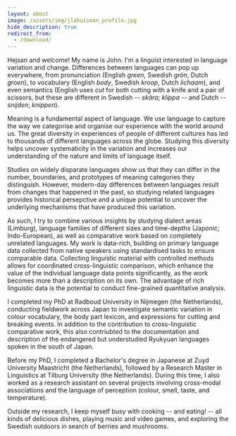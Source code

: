 ```yaml
---
layout: about
image: /assets/img/jlahuisman_profile.jpg
hide_description: true
redirect_from:
  - /download/
---
```


<!--author-->

Hejsan and welcome! My name is John. I'm a linguist interested in language variation and change. Differences between languages can pop up everywhere, from pronunciation (English *green*, Swedish *grön*, Dutch *groen*), to vocabulary (English *body*, Swedish *kroop*, Dutch *lichaam*), and even semantics (English uses *cut* for both cutting with a knife and a pair of scissors, but these are different in Swedish -- *skära*; *klippa* -- and Dutch -- *snijden*; *knippen*).

Meaning is a fundamental aspect of language. We use language to capture the way we categorise and organise our experience with the world around us. The great diversity in experiences of people of different cultures has led to thousands of different languages across the globe. Studying this diversity helps uncover systematicity in the variation and increases our understanding of the nature and limits of language itself. 

Studies on widely disparate languages show us that they can differ in the number, boundaries, and prototypes of meaning categories they distinguish. However, modern-day differences between languages result from changes that happened in the past, so studying related languages provides historical persepctive and a unique potential to uncover the underlying mechanisms that have produced this variation. 

As such, I try to combine various insights by studying dialect areas (Limburg), language families of different sizes and time-depths (Japonic; Indo-European), as well as comparative work based on completely unrelated languages. My work is data-rich, building on primary language data collected from native speakers using standardised tasks to ensure comparable data. Collecting linguistic material with controlled methods allows for coordinated cross-linguistic comparison, which enhance the value of the individual language data points significantly, as the work becomes more than a description on its own. The advantage of rich linguistic data is the potential to conduct fine-grained quantitative analysis.

I completed my PhD at Radboud University in Nijmegen (the Netherlands), conducting fieldwork across Japan to investigate semantic variation in colour vocabulary, the body part lexicon, and expressions for cutting and breaking events. In addition to the contribution to cross-linguistic comparative work, this also contriubted to the documentation and description of the endangered but understudied Ryukyuan languages spoken in the south of Japan.

Before my PhD, I completed a Bachelor's degree in Japanese at Zuyd University Maastricht (the Netherlands), followed by a Research Master in Linguistics at Tilburg University (the Netherlands). During this time, I also worked as a research assistant on several projects involving cross-modal associations and the language of perception (colour, smell, taste, and temperature).

Outside my research, I keep myself busy with cooking -- and eating! -- all kinds of delicious dishes, playing music and video games, and exploring the Swedish outdoors in search of berries and mushrooms.
